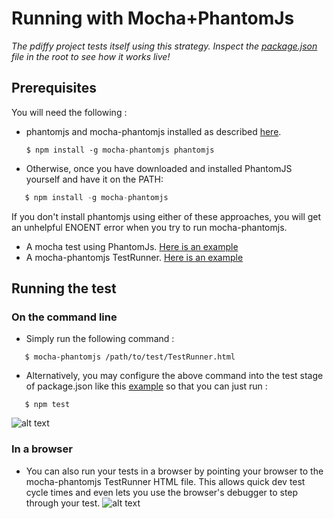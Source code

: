 # Running with Mocha+PhantomJs
_The pdiffy project tests itself using this strategy. Inspect the [package.json](https://raw.github.com/kennychua/pdiffy/master/package.json) file in the root to see how it works live!_

## Prerequisites
You will need the following :
* phantomjs and mocha-phantomjs installed as described [here](https://github.com/metaskills/mocha-phantomjs).
   ```
   $ npm install -g mocha-phantomjs phantomjs
   ```
* Otherwise, once you have downloaded and installed PhantomJS yourself and have it on the PATH:
```javascript
   $ npm install -g mocha-phantomjs
```
If you don't install phantomjs using either of these approaches, you will get an unhelpful ENOENT error when you try to run mocha-phantomjs.

* A mocha test using PhantomJs. [Here is an example](https://raw.github.com/kennychua/pdiffy/master/js/test/pdiffy.test.js)
* A mocha-phantomjs TestRunner. [Here is an example](https://raw.github.com/kennychua/pdiffy/master/js/test/TestRunner.html)


## Running the test
### On the command line
* Simply run the following command :
```
   $ mocha-phantomjs /path/to/test/TestRunner.html
```

* Alternatively, you may configure the above command into the test stage of package.json like this [example](https://raw.github.com/kennychua/pdiffy/master/package.json) so that you can just run :
```
   $ npm test
```

![alt text](http://kennychua.net/wp-content/uploads/2013/08/mocha_phantomjs.png "Mocha + PhantomJs CLI test run screenshot")

### In a browser
* You can also run your tests in a browser by pointing your browser to the mocha-phantomjs TestRunner HTML file. This allows quick dev test cycle times and even lets you use the browser's debugger to step through your test.
![alt text](http://kennychua.net/wp-content/uploads/2013/08/pdiffy_html.png "Mocha + PhantomJs HTML test run screenshot")

